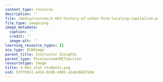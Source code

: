 ```yaml
---
content_type: resource
description: ''
file: /media/courses/4-663-history-of-urban-form-locating-capitalism-producing-early-modern-cities-and-objects-spring-2014/33f76911a41b92d6e901a1abd86d7a9e_4-663_stat-students.png
file_type: image/png
image_metadata:
  caption: ''
  credit: ''
  image-alt: ''
learning_resource_types: []
ocw_type: OCWImage
parent_title: Instructor Insights
parent_type: ThisCourseAtMITSection
resourcetype: Image
title: 4-663_stat-students.png
uid: 33f76911-a41b-92d6-e901-a1abd86d7a9e
---
```

